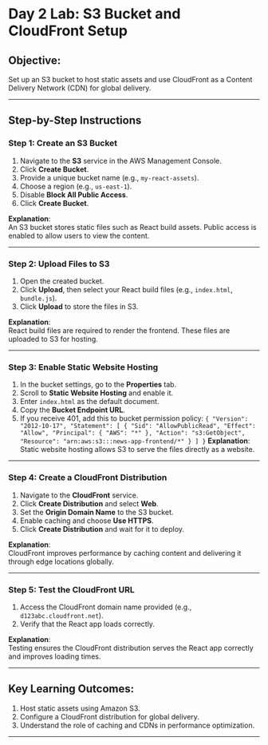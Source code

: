 # **Day 2 Lab: S3 Bucket and CloudFront Setup**

## **Objective**:
Set up an S3 bucket to host static assets and use CloudFront as a Content Delivery Network (CDN) for global delivery.

---

## **Step-by-Step Instructions**

### **Step 1: Create an S3 Bucket**  
1. Navigate to the **S3** service in the AWS Management Console.  
2. Click **Create Bucket**.  
3. Provide a unique bucket name (e.g., `my-react-assets`).  
4. Choose a region (e.g., `us-east-1`).  
5. Disable **Block All Public Access**.  
6. Click **Create Bucket**.  

**Explanation**:  
An S3 bucket stores static files such as React build assets. Public access is enabled to allow users to view the content.

---

### **Step 2: Upload Files to S3**  
1. Open the created bucket.  
2. Click **Upload**, then select your React build files (e.g., `index.html`, `bundle.js`).  
3. Click **Upload** to store the files in S3.  

**Explanation**:  
React build files are required to render the frontend. These files are uploaded to S3 for hosting.

---

### **Step 3: Enable Static Website Hosting**  
1. In the bucket settings, go to the **Properties** tab.  
2. Scroll to **Static Website Hosting** and enable it.  
3. Enter `index.html` as the default document.  
4. Copy the **Bucket Endpoint URL**.  
5. If you receive 401, add this to bucket permission policy:
`
{
	"Version": "2012-10-17",
	"Statement": [
		{
			"Sid": "AllowPublicRead",
			"Effect": "Allow",
			"Principal": {
				"AWS": "*"
			},
			"Action": "s3:GetObject",
			"Resource": "arn:aws:s3:::news-app-frontend/*"
		}
	]
}
`
**Explanation**:  
Static website hosting allows S3 to serve the files directly as a website.

---

### **Step 4: Create a CloudFront Distribution**  
1. Navigate to the **CloudFront** service.  
2. Click **Create Distribution** and select **Web**.  
3. Set the **Origin Domain Name** to the S3 bucket.  
4. Enable caching and choose **Use HTTPS**.  
5. Click **Create Distribution** and wait for it to deploy.  

**Explanation**:  
CloudFront improves performance by caching content and delivering it through edge locations globally.

---

### **Step 5: Test the CloudFront URL**  
1. Access the CloudFront domain name provided (e.g., `d123abc.cloudfront.net`).  
2. Verify that the React app loads correctly.  

**Explanation**:  
Testing ensures the CloudFront distribution serves the React app correctly and improves loading times.

---

## **Key Learning Outcomes**:
1. Host static assets using Amazon S3.  
2. Configure a CloudFront distribution for global delivery.  
3. Understand the role of caching and CDNs in performance optimization.

---

